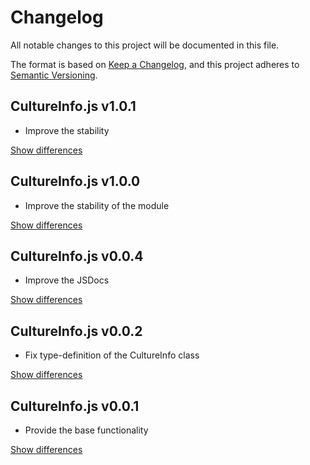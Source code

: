 # Changelog
All notable changes to this project will be documented in this file.

The format is based on [Keep a Changelog](https://keepachangelog.com/en/1.0.0/),
and this project adheres to [Semantic Versioning](https://semver.org/spec/v2.0.0.html).

## CultureInfo.js v1.0.1
  - Improve the stability

[Show differences][v1.0.1]

## CultureInfo.js v1.0.0
  - Improve the stability of the module

[Show differences][v1.0.0]

## CultureInfo.js v0.0.4
  - Improve the JSDocs

[Show differences][v0.0.4]

## CultureInfo.js v0.0.2
  - Fix type-definition of the CultureInfo class

[Show differences][v0.0.2]

## CultureInfo.js v0.0.1
  - Provide the base functionality

[Show differences][v0.0.1]

<!--- References -->
[v0.0.1]: https://github.com/manuth/CultureInfo.js/compare/46ea2bd...v0.0.1
[v0.0.2]: https://github.com/manuth/CultureInfo.js/compare/v0.0.1...v0.0.2
[v0.0.4]: https://github.com/manuth/CultureInfo.js/compare/v0.0.2...v0.0.4
[v1.0.0]: https://github.com/manuth/CultureInfo.js/compare/v0.0.4...v1.0.0
[v1.0.1]: https://github.com/manuth/CultureInfo.js/compare/v1.0.0...v1.0.1